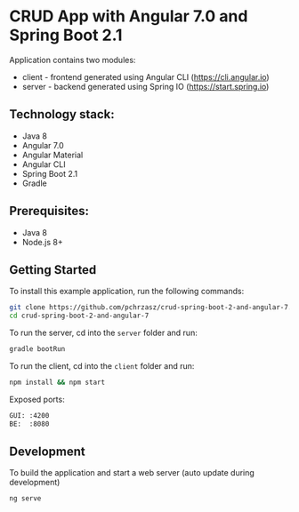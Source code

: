 # CRUD App with Angular 7.0 and Spring Boot 2.1

Application contains two modules:
* client - frontend generated using Angular CLI (https://cli.angular.io)
* server - backend generated using Spring IO (https://start.spring.io)


## Technology stack:

* Java 8
* Angular 7.0
* Angular Material
* Angular CLI
* Spring Boot 2.1
* Gradle


## Prerequisites:

* Java 8
* Node.js 8+


## Getting Started

To install this example application, run the following commands:

```bash
git clone https://github.com/pchrzasz/crud-spring-boot-2-and-angular-7.git
cd crud-spring-boot-2-and-angular-7
```

To run the server, cd into the `server` folder and run:
 
```bash
gradle bootRun
```

To run the client, cd into the `client` folder and run:
 
```bash
npm install && npm start
```

Exposed ports:
```bash
GUI: :4200
BE:  :8080
```

## Development

To build the application and start a web server (auto update during development)
 
```bash
ng serve
```